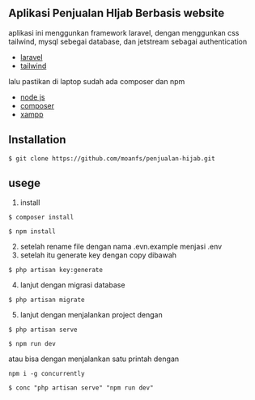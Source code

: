 ## Aplikasi Penjualan HIjab Berbasis website

aplikasi ini menggunkan framework laravel, dengan menggunkan css tailwind, mysql sebegai database, dan jetstream sebagai authentication

-   [laravel](https://laravel.com/docs/routing)
-   [tailwind](https://laravel.com/docs/container)

lalu pastikan di laptop sudah ada composer dan npm

-   [node js](https://nodejs.org/en)
-   [composer](https://getcomposer.org/download/)
-   [xampp](https://www.apachefriends.org/download.html)

## Installation

```
$ git clone https://github.com/moanfs/penjualan-hijab.git
```

## usege

1. install

```
$ composer install
```

```
$ npm install
```

2. setelah rename file dengan nama .evn.example menjasi .env
3. setelah itu generate key dengan copy dibawah

```
$ php artisan key:generate
```

4. lanjut dengan migrasi database

```
$ php artisan migrate
```

5. lanjut dengan menjalankan project dengan

```
$ php artisan serve
```

```
$ npm run dev
```

atau bisa dengan menjalankan satu printah dengan

```
npm i -g concurrently
```

```
$ conc "php artisan serve" "npm run dev"
```
